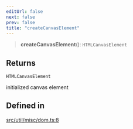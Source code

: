 ```yaml
---
editUrl: false
next: false
prev: false
title: "createCanvasElement"
---
```


> **createCanvasElement**(): `HTMLCanvasElement`

## Returns

`HTMLCanvasElement`

initialized canvas element

## Defined in

[src/util/misc/dom.ts:8](https://github.com/fabricjs/fabric.js/blob/a0b4adf41e0a1fd81824114cedd4c32bfb8cac25/src/util/misc/dom.ts#L8)

